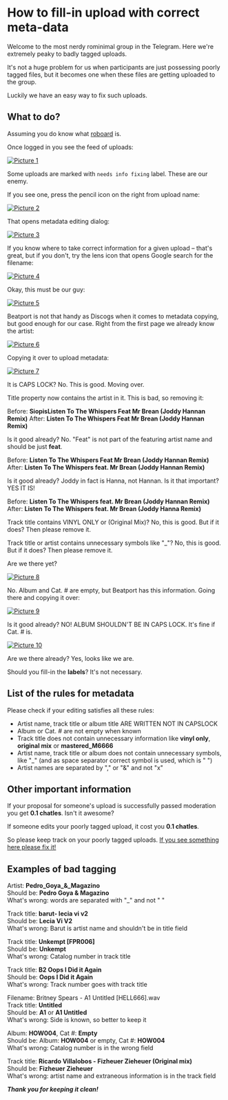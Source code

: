 # How to fill-in upload with correct meta-data

Welcome to the most nerdy rominimal group in the Telegram. Here we're extremely peaky to badly tagged uploads.

It's not a huge problem for us when participants are just possessing poorly tagged files, but it becomes one when these files are getting uploaded to the group.

Luckily we have an easy way to fix such uploads.

## What to do?

Assuming you do know what [roboard](https://romnml.rv7.ru) is.

Once logged in you see the feed of uploads:

[![Picture 1](https://github.com/rominimal/helpdesk/raw/master/how-to-tag-uploads/1.png)](https://github.com/rominimal/helpdesk/blob/master/how-to-tag-uploads/1.png)

Some uploads are marked with `needs info fixing` label. These are our enemy.

If you see one, press the pencil icon on the right from upload name:

[![Picture 2](https://github.com/rominimal/helpdesk/raw/master/how-to-tag-uploads/2.png)](https://github.com/rominimal/helpdesk/blob/master/how-to-tag-uploads/2.png)

That opens metadata editing dialog:

[![Picture 3](https://github.com/rominimal/helpdesk/raw/master/how-to-tag-uploads/3.png)](https://github.com/rominimal/helpdesk/blob/master/how-to-tag-uploads/3.png)

If you know where to take correct information for a given upload – that's great, but if you don't, try the lens icon that opens Google search for the filename:

[![Picture 4](https://github.com/rominimal/helpdesk/raw/master/how-to-tag-uploads/4.png)](https://github.com/rominimal/helpdesk/blob/master/how-to-tag-uploads/4.png)

Okay, this must be our guy:

[![Picture 5](https://github.com/rominimal/helpdesk/raw/master/how-to-tag-uploads/5.png)](https://github.com/rominimal/helpdesk/blob/master/how-to-tag-uploads/5.png)

Beatport is not that handy as Discogs when it comes to metadata copying, but good enough for our case. Right from the first page we already know the artist:

[![Picture 6](https://github.com/rominimal/helpdesk/raw/master/how-to-tag-uploads/6.png)](https://github.com/rominimal/helpdesk/blob/master/how-to-tag-uploads/6.png)

Copying it over to upload metadata:

[![Picture 7](https://github.com/rominimal/helpdesk/raw/master/how-to-tag-uploads/7.png)](https://github.com/rominimal/helpdesk/blob/master/how-to-tag-uploads/7.png)

It is CAPS LOCK? No. This is good. Moving over.

Title property now contains the artist in it. This is bad, so removing it:

Before: **SiopisListen To The Whispers Feat Mr Brean \(Joddy Hannan Remix\)** After: **Listen To The Whispers Feat Mr Brean \(Joddy Hannan Remix\)**

Is it good already? No. "Feat" is not part of the featuring artist name and should be just **feat**.

Before: **Listen To The Whispers Feat Mr Brean \(Joddy Hannan Remix\)** After: **Listen To The Whispers feat. Mr Brean \(Joddy Hannan Remix\)**

Is it good already? Joddy in fact is Hanna, not Hannan. Is it that important? YES IT IS!

Before: **Listen To The Whispers feat. Mr Brean \(Joddy Hannan Remix\)** After: **Listen To The Whispers feat. Mr Brean \(Joddy Hanna Remix\)**

Track title contains VINYL ONLY or \(Original Mix\)? No, this is good. But if it does? Then please remove it.

Track title or artist contains unnecessary symbols like "\_"? No, this is good. But if it does? Then please remove it.

Are we there yet?

[![Picture 8](https://github.com/rominimal/helpdesk/raw/master/how-to-tag-uploads/8.png)](https://github.com/rominimal/helpdesk/blob/master/how-to-tag-uploads/8.png)

No. Album and Cat. \# are empty, but Beatport has this information. Going there and copying it over:

[![Picture 9](https://github.com/rominimal/helpdesk/raw/master/how-to-tag-uploads/9.png)](https://github.com/rominimal/helpdesk/blob/master/how-to-tag-uploads/9.png)

Is it good already? NO! ALBUM SHOULDN'T BE IN CAPS LOCK. It's fine if Cat. \# is.

[![Picture 10](https://github.com/rominimal/helpdesk/raw/master/how-to-tag-uploads/10.png)](https://github.com/rominimal/helpdesk/blob/master/how-to-tag-uploads/10.png)

Are we there already? Yes, looks like we are.

Should you fill-in the **labels**? It's not necessary.

## List of the rules for metadata

Please check if your editing satisfies all these rules:

* Artist name, track title or album title ARE WRITTEN NOT IN CAPSLOCK
* Album or Cat. \# are not empty when known
* Track title does not contain unnecessary information like **vinyl only**, **original mix** or **mastered\_M6666**
* Artist name, track title or album does not contain unnecessary symbols, like "\_" \(and as space separator correct symbol is used, which is " "\)
* Artist names are separated by "," or "&" and not "x"

## Other important information

If your proposal for someone's upload is successfully passed moderation you get **0.1 chatles**. Isn't it awesome?

If someone edits your poorly tagged upload, it cost you **0.1 chatles**.

So please keep track on your poorly tagged uploads. [If you see something here please fix it!](https://romnml.rv7.ru/?myUploads=true&badTagged=true)

## Examples of bad tagging

Artist: **Pedro\_Goya\_&\_Magazino**  
Should be: **Pedro Goya & Magazino**  
What's wrong: words are separated with "\_" and not " "

Track title: **barut- lecia vi v2**  
Should be: **Lecia Vi V2**  
What's wrong: Barut is artist name and shouldn't be in title field

Track title: **Unkempt \[FPR006\]**  
Should be: **Unkempt**  
What's wrong: Catalog number in track title

Track title: **B2 Oops I Did it Again**  
Should be: **Oops I Did it Again**  
What's wrong: Track number goes with track title

Filename: Britney Spears - A1 Untitled \[HELL666\].wav  
Track title: **Untitled**  
Should be: **A1** or **A1 Untitled**  
What's wrong: Side is known, so better to keep it

Album: **HOW004**, Cat \#: **Empty**  
Should be: Album: **HOW004** or empty, Cat \#: **HOW004**  
What's wrong: Catalog number is in the wrong field

Track title: **Ricardo Villalobos - Fizheuer Zieheuer \(Original mix\)**  
Should be: **Fizheuer Zieheuer**  
What's wrong: artist name and extraneous information is in the track field

_**Thank you for keeping it clean!**_

